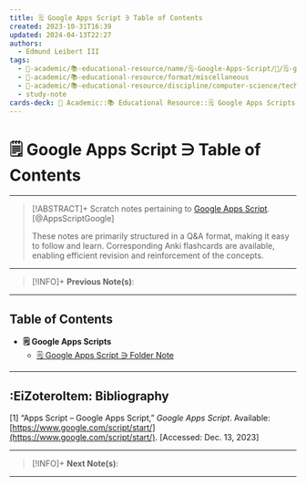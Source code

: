 ```yaml
---
title: 🗒️ Google Apps Script ∋ Table of Contents
created: 2023-10-31T16:39
updated: 2024-04-13T22:27
authors:
  - Edmund Leibert III
tags:
  - 🔴-academic/📚-educational-resource/name/🗒️-Google-Apps-Script/🔖/🗒️-google-apps-script-∋-table-of-contents
  - 🔴-academic/📚-educational-resource/format/miscellaneous
  - 🔴-academic/📚-educational-resource/discipline/computer-science/technology/google-apps-script
  - study-note
cards-deck: 🔴 Academic::📚 Educational Resource::🗒️ Google Apps Scripts::🗒️ Google Apps Scripts ∋ Table of Contents
---
```


# 🗒️ Google Apps Script ∋ Table of Contents

---

> [!ABSTRACT]+ 
> Scratch notes pertaining to [Google Apps Script](https://dotnet.microsoft.com/en-us/). [@AppsScriptGoogle]
> 
> These notes are primarily structured in a Q&A format, making it easy to follow and learn. Corresponding Anki flashcards are available, enabling efficient revision and reinforcement of the concepts.

---

> [!INFO]+ 
> **Previous Note(s)**:
> 

---

## Table of Contents
- **🗒️ Google Apps Scripts**
	- [🗒️ Google Apps Script ∋ Folder Note](the-vault/src/🔴%20Academic/📚%20Educational%20Resource/Scratch%20notes/🗒️%20Google%20Apps%20Script/🗒️%20Google%20Apps%20Script%20∋%20Folder%20Note.md)


---

## :EiZoteroItem: Bibliography

\[1\]
“Apps Script – Google Apps Script,” _Google Apps Script_. Available: [https://www.google.com/script/start/](https://www.google.com/script/start/). [Accessed: Dec. 13, 2023]

---

> [!INFO]+
> **Next Note(s)**:
> 

---
